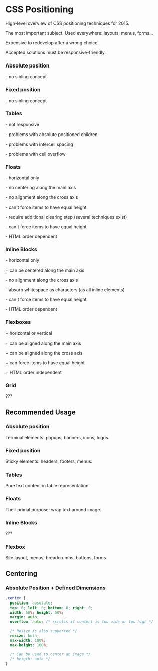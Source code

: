 # CSS Positioning

High-level overview of CSS positioning techniques for 2015.

The most important subject. Used everywhere: layouts, menus, forms...

Expensive to redevelop after a wrong choice.

Accepted solutions must be responsive-friendly.

### Absolute position

\- no sibling concept

### Fixed position

\- no sibling concept

### Tables

\- not responsive

\- problems with absolute positioned children

\- problems with intercell spacing

\- problems with cell overflow

### Floats

\- horizontal only

\- no centering along the main axis

\- no alignment along the cross axis

\- can't force items to have equal height

\- require additional clearing step (several techniques exist)

\- can't force items to have equal height

\- HTML order dependent

### Inline Blocks

\- horizontal only

\+ can be centered along the main axis

\- no alignment along the cross axis

\- absorb whitespace as characters (as all inline elements)

\- can't force items to have equal height

\- HTML order dependent

### Flexboxes

\+ horizontal or vertical

\+ can be aligned along the main axis

\+ can be aligned along the cross axis

\+ can force items to have equal height

\+ HTML order independent

### Grid

???

## Recommended Usage

### Absolute position

Terminal elements: popups, banners, icons, logos.

### Fixed position

Sticky elements: headers, footers, menus.

### Tables

Pure text content in table representation.

### Floats

Their primal purpose: wrap text around image.

### Inline Blocks

???

### Flexbox 

Site layout, menus, breadcrumbs, buttons, forms.

## Centering

### Absolute Position + Defined Dimensions

```css
.center {
  position: absolute;
  top: 0; left: 0; bottom: 0; right: 0;
  width: 50%; height: 50%;
  margin: auto;
  overflow: auto; /* scrolls if content is too wide or too high */
  
  /* Resize is also supported */
  resize: both;
  max-width: 100%;
  max-height: 100%;
  
  /* Can be used to center an image */
  /* heigth: auto */
}
```
